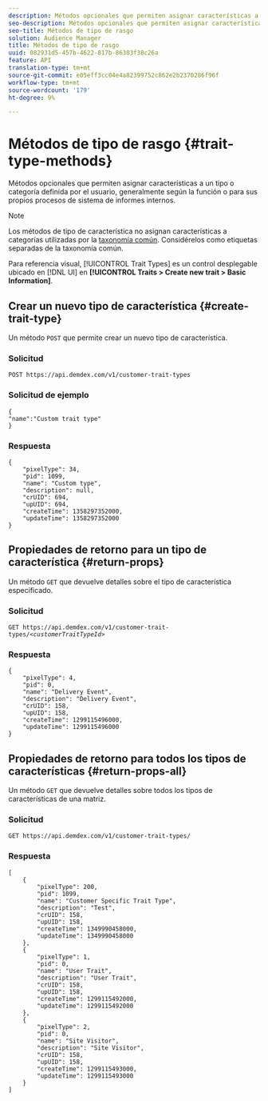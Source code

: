 ```yaml
---
description: Métodos opcionales que permiten asignar características a un tipo o categoría definida por el usuario, generalmente según la función o para sus propios procesos de sistema de informes internos.
seo-description: Métodos opcionales que permiten asignar características a un tipo o categoría definida por el usuario, generalmente según la función o para sus propios procesos de sistema de informes internos.
seo-title: Métodos de tipo de rasgo
solution: Audience Manager
title: Métodos de tipo de rasgo
uuid: 082931d5-457b-4622-817b-86303f38c26a
feature: API
translation-type: tm+mt
source-git-commit: e05eff3cc04e4a82399752c862e2b2370286f96f
workflow-type: tm+mt
source-wordcount: '179'
ht-degree: 9%

---
```



# Métodos de tipo de rasgo {#trait-type-methods}

Métodos opcionales que permiten asignar características a un tipo o categoría definida por el usuario, generalmente según la función o para sus propios procesos de sistema de informes internos.

<!-- c_rest_api_trait_types_intro.xml -->

>[!NOTE]
>
>Los métodos de tipo de característica no asignan características a categorías utilizadas por la [taxonomía común](../../api/rest-api-main/aam-api-taxonomy.md#taxonomic-api-methods). Considérelos como etiquetas separadas de la taxonomía común.

Para referencia visual, [!UICONTROL Trait Types] es un control desplegable ubicado en [!DNL UI] en **[!UICONTROL Traits > Create new trait > Basic Information]**.

## Crear un nuevo tipo de característica {#create-trait-type}

Un método `POST` que permite crear un nuevo tipo de característica.

<!-- r_rest_api_create_trait_type.xml -->

### Solicitud

`POST https://api.demdex.com/v1/customer-trait-types`

### Solicitud de ejemplo

```
{
"name":"Custom trait type"
}
```

### Respuesta

```
{
    "pixelType": 34,
    "pid": 1099,
    "name": "Custom type",
    "description": null,
    "crUID": 694,
    "upUID": 694,
    "createTime": 1358297352000,
    "updateTime": 1358297352000
}
```

## Propiedades de retorno para un tipo de característica {#return-props}

Un método `GET` que devuelve detalles sobre el tipo de característica especificado.

<!-- r_rest_api_get_trait_type.xml -->

### Solicitud

`GET https://api.demdex.com/v1/customer-trait-types/`*`<customerTraitTypeId>`*

### Respuesta

```
{
    "pixelType": 4,
    "pid": 0,
    "name": "Delivery Event",
    "description": "Delivery Event",
    "crUID": 158,
    "upUID": 158,
    "createTime": 1299115496000,
    "updateTime": 1299115496000
}
```

## Propiedades de retorno para todos los tipos de características {#return-props-all}

Un método `GET` que devuelve detalles sobre todos los tipos de características de una matriz.

<!-- r_rest_api_get_trait_types.xml -->

### Solicitud

`GET https://api.demdex.com/v1/customer-trait-types/`

### Respuesta

```
[
    {
        "pixelType": 200,
        "pid": 1099,
        "name": "Customer Specific Trait Type",
        "description": "Test",
        "crUID": 158,
        "upUID": 158,
        "createTime": 1349990458000,
        "updateTime": 1349990458000
    },
    {
        "pixelType": 1,
        "pid": 0,
        "name": "User Trait",
        "description": "User Trait",
        "crUID": 158,
        "upUID": 158,
        "createTime": 1299115492000,
        "updateTime": 1299115492000
    },
    {
        "pixelType": 2,
        "pid": 0,
        "name": "Site Visitor",
        "description": "Site Visitor",
        "crUID": 158,
        "upUID": 158,
        "createTime": 1299115493000,
        "updateTime": 1299115493000
    }
]
```
